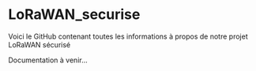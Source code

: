 # LoRaWAN_securise

Voici le GitHub contenant toutes les informations à propos de notre projet LoRaWAN sécurisé

Documentation à venir...
